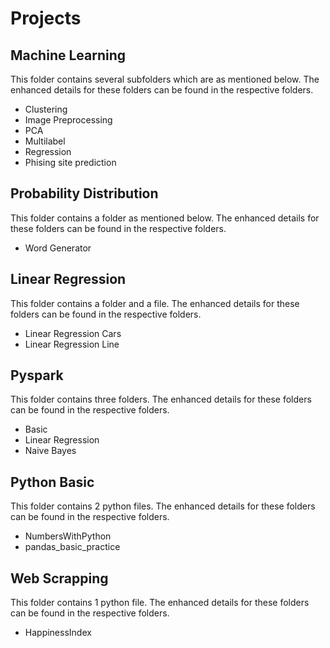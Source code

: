 # Projects

## Machine Learning

This folder contains several subfolders which are as mentioned below. The enhanced details for these folders can be found in the respective folders.
* Clustering
* Image Preprocessing
* PCA
* Multilabel
* Regression
* Phising site prediction

## Probability Distribution

This folder contains a folder as mentioned below. The enhanced details for these folders can be found in the respective folders.
* Word Generator

## Linear Regression

This folder contains a folder and a file. The enhanced details for these folders can be found in the respective folders.
* Linear Regression Cars
* Linear Regression Line

## Pyspark

This folder contains three folders. The enhanced details for these folders can be found in the respective folders.
* Basic
* Linear Regression
* Naive Bayes

## Python Basic

This folder contains 2 python files. The enhanced details for these folders can be found in the respective folders.
* NumbersWithPython
* pandas_basic_practice

## Web Scrapping

This folder contains 1 python file. The enhanced details for these folders can be found in the respective folders.
* HappinessIndex
